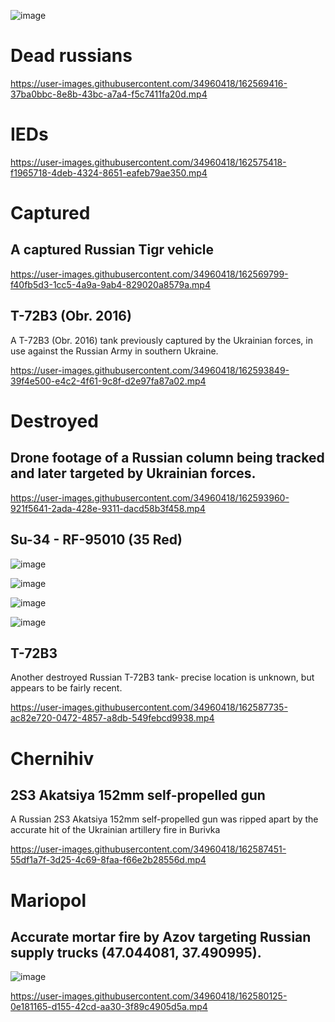 ![image](https://user-images.githubusercontent.com/34960418/162573862-e7166145-27ef-4288-9ced-3ee3f5849532.png)


# Dead russians

https://user-images.githubusercontent.com/34960418/162569416-37ba0bbc-8e8b-43bc-a7a4-f5c7411fa20d.mp4


# IEDs

https://user-images.githubusercontent.com/34960418/162575418-f1965718-4deb-4324-8651-eafeb79ae350.mp4


# Captured

## A captured Russian Tigr vehicle

https://user-images.githubusercontent.com/34960418/162569799-f40fb5d3-1cc5-4a9a-9ab4-829020a8579a.mp4


## T-72B3 (Obr. 2016)

A T-72B3 (Obr. 2016) tank previously captured by the Ukrainian forces, in use against the Russian Army in southern Ukraine.

https://user-images.githubusercontent.com/34960418/162593849-39f4e500-e4c2-4f61-9c8f-d2e97fa87a02.mp4



# Destroyed

## Drone footage of a Russian column being tracked and later targeted by Ukrainian forces.

https://user-images.githubusercontent.com/34960418/162593960-921f5641-2ada-428e-9311-dacd58b3f458.mp4




## Su-34 - RF-95010 (35 Red)

![image](https://user-images.githubusercontent.com/34960418/162591312-b257cba0-e7c0-46a2-b6af-95256a3a10af.png)

![image](https://user-images.githubusercontent.com/34960418/162591300-74a19f5e-524b-4e1f-af01-5530d1d79311.png)

![image](https://user-images.githubusercontent.com/34960418/162591305-bbab91ec-5025-41e0-8bf7-20cc716a30c5.png)

![image](https://user-images.githubusercontent.com/34960418/162591308-ba29aab1-6da9-4e8d-81a0-8d61fc77b589.png)


## T-72B3

Another destroyed Russian T-72B3 tank- precise location is unknown, but appears to be fairly recent.

https://user-images.githubusercontent.com/34960418/162587735-ac82e720-0472-4857-a8db-549febcd9938.mp4


# Chernihiv

## 2S3 Akatsiya 152mm self-propelled gun

A Russian 2S3 Akatsiya 152mm self-propelled gun was ripped apart by the accurate hit of the Ukrainian artillery fire in Burivka

https://user-images.githubusercontent.com/34960418/162587451-55df1a7f-3d25-4c69-8faa-f66e2b28556d.mp4


# Mariopol

## Accurate mortar fire by Azov targeting Russian supply trucks (47.044081, 37.490995).

![image](https://user-images.githubusercontent.com/34960418/162580165-d591f5f3-e6b8-4653-aabd-e0269f83f49f.png)

https://user-images.githubusercontent.com/34960418/162580125-0e181165-d155-42cd-aa30-3f89c4905d5a.mp4

